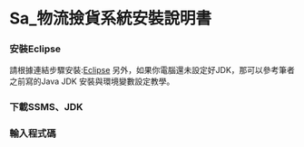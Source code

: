 # Sa_物流撿貨系統安裝說明書
### 安裝Eclipse

請根據連結步驟安裝:[Eclipse](https://www.kjnotes.com/devtools/80)
另外，如果你電腦還未設定好JDK，那可以參考筆者之前寫的Java JDK 安裝與環境變數設定教學。
### 下載SSMS、JDK

### 輸入程式碼
